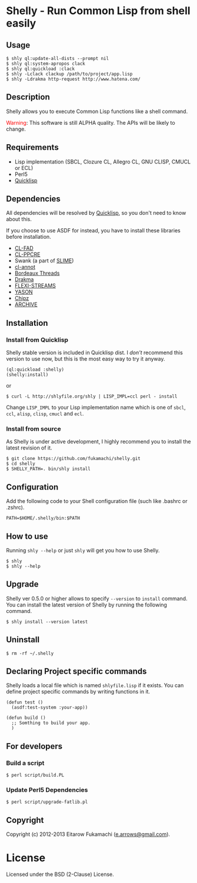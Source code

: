 # Shelly - Run Common Lisp from shell easily

## Usage

    $ shly ql:update-all-dists --prompt nil
    $ shly ql:system-apropos clack
    $ shly ql:quickload :clack
    $ shly -Lclack clackup /path/to/project/app.lisp
    $ shly -Ldrakma http-request http://www.hatena.com/

## Description

Shelly allows you to execute Common Lisp functions like a shell command.

<span style="color:red">Warning</span>: This software is still ALPHA quality. The APIs will be likely to change.

## Requirements

- Lisp implementation (SBCL, Clozure CL, Allegro CL, GNU CLISP, CMUCL or ECL)
- Perl5
- [Quicklisp](http://beta.quicklisp.org/)

## Dependencies

All dependencies will be resolved by [Quicklisp](http://beta.quicklisp.org/), so you don't need to know about this.

If you choose to use ASDF for instead, you have to install these libraries before installation.

- [CL-FAD](http://weitz.de/cl-fad/)
- [CL-PPCRE](http://weitz.de/cl-ppcre/)
- Swank (a part of [SLIME](http://common-lisp.net/project/slime/))
- [cl-annot](https://github.com/arielnetworks/cl-annot)
- [Bordeaux Threads](http://common-lisp.net/project/bordeaux-threads/)
- [Drakma](http://weitz.de/drakma/)
- [FLEXI-STREAMS](http://weitz.de/flexi-streams/)
- [YASON](http://common-lisp.net/project/yason/)
- [Chipz](http://method-combination.net/lisp/chipz/)
- [ARCHIVE](https://github.com/froydnj/archive)

## Installation

### Install from Quicklisp

Shelly stable version is included in Quicklisp dist. I _don't_ recommend this version to use now, but this is the most easy way to try it anyway.

    (ql:quickload :shelly)
    (shelly:install)

or

    $ curl -L http://shlyfile.org/shly | LISP_IMPL=ccl perl - install

Change `LISP_IMPL` to your Lisp implementation name which is one of `sbcl`, `ccl`, `alisp`, `clisp`, `cmucl` and `ecl`.

### Install from source

As Shelly is under active development, I highly recommend you to install the latest revision of it.

```
$ git clone https://github.com/fukamachi/shelly.git
$ cd shelly
$ SHELLY_PATH=. bin/shly install
```

## Configuration

Add the following code to your Shell configuration file (such like .bashrc or .zshrc).

    PATH=$HOME/.shelly/bin:$PATH

## How to use

Running `shly --help` or just `shly` will get you how to use Shelly.

    $ shly
    $ shly --help

## Upgrade

Shelly ver 0.5.0 or higher allows to specify `--version` to `install` command. You can install the latest version of Shelly by running the following command.

```
$ shly install --version latest
```

## Uninstall

```
$ rm -rf ~/.shelly
```

## Declaring Project specific commands

Shelly loads a local file which is named `shlyfile.lisp` if it exists. You can define project specific commands by writing functions in it.

```common-lisp
(defun test ()
  (asdf:test-system :your-app))

(defun build ()
  ;; Somthing to build your app.
  )
```

## For developers

### Build a script

```
$ perl script/build.PL
```

### Update Perl5 Dependencies

```
$ perl script/upgrade-fatlib.pl
```

## Copyright

Copyright (c) 2012-2013 Eitarow Fukamachi (e.arrows@gmail.com).

# License

Licensed under the BSD (2-Clause) License.
